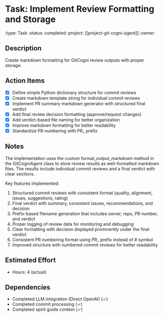 # Task: Implement Review Formatting and Storage
:type: Task
:status: completed
:project: [[project-git-cogni-agent]]
:owner:

## Description
Create markdown formatting for GitCogni review outputs with proper storage.

## Action Items
- [x] Define simple Python dictionary structure for commit reviews
- [x] Create markdown template string for individual commit reviews
- [x] Implement PR summary markdown generator with structured final verdict
- [x] Add final review decision formatting (approve/request changes)
- [x] Add verdict-based file naming for better organization
- [x] Improve markdown formatting for better readability
- [x] Standardize PR numbering with PR_ prefix 

## Notes
The implementation uses the custom format_output_markdown method in the GitCogniAgent class to store review results as well-formatted markdown files. The results include individual commit reviews and a final verdict with clear sections.

Key features implemented:
1. Structured commit reviews with consistent format (quality, alignment, issues, suggestions, rating)
2. Final verdict with summary, consistent issues, recommendations, and decision
3. Prefix-based filename generation that includes owner, repo, PR number, and verdict
4. Proper logging of review data for monitoring and debugging
5. Clear formatting with decision displayed prominently under the final verdict
6. Consistent PR numbering format using PR_ prefix instead of # symbol
7. Improved structure with numbered commit reviews for better readability

## Estimated Effort
- Hours: 4 (actual)

## Dependencies
- Completed LLM integration (Direct OpenAI) (✓)
- Completed commit processing (✓)
- Completed spirit guide context (✓)